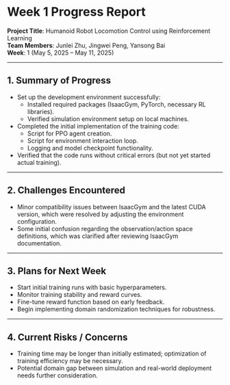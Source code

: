 # Week 1 Progress Report

**Project Title**: Humanoid Robot Locomotion Control using Reinforcement Learning  
**Team Members**: Junlei Zhu, Jingwei Peng, Yansong Bai  
**Week**: 1 (May 5, 2025 – May 11, 2025)

---

## 1. Summary of Progress
- Set up the development environment successfully:
  - Installed required packages (IsaacGym, PyTorch, necessary RL libraries).
  - Verified simulation environment setup on local machines.
- Completed the initial implementation of the training code:
  - Script for PPO agent creation.
  - Script for environment interaction loop.
  - Logging and model checkpoint functionality.
- Verified that the code runs without critical errors (but not yet started actual training).

---

## 2. Challenges Encountered
- Minor compatibility issues between IsaacGym and the latest CUDA version, which were resolved by adjusting the environment configuration.
- Some initial confusion regarding the observation/action space definitions, which was clarified after reviewing IsaacGym documentation.

---

## 3. Plans for Next Week
- Start initial training runs with basic hyperparameters.
- Monitor training stability and reward curves.
- Fine-tune reward function based on early feedback.
- Begin implementing domain randomization techniques for robustness.

---

## 4. Current Risks / Concerns
- Training time may be longer than initially estimated; optimization of training efficiency may be necessary.
- Potential domain gap between simulation and real-world deployment needs further consideration.

